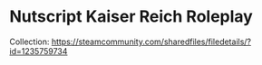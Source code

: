 # Nutscript Kaiser Reich Roleplay
 Collection: https://steamcommunity.com/sharedfiles/filedetails/?id=1235759734
